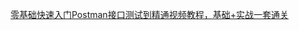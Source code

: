 [零基础快速入门Postman接口测试到精通视频教程，基础+实战一套通关](https://www.bilibili.com/video/BV1etUWYQEVs?spm_id_from=333.788.recommend_more_video.8&vd_source=be3ac4894f8bf7883ae92030f6f7be46)
